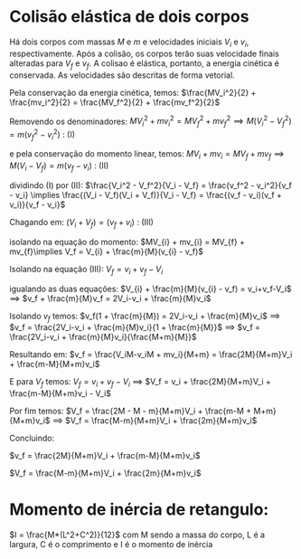 # Colisão elástica de dois corpos
Há dois corpos com massas $M$ e $m$ e velocidades iniciais $V_i$ e $v_i$, respectivamente.
Após a colisão, os corpos terão suas velocidade finais alteradas para $V_f$ e $v_f$.
A colisao é elástica, portanto, a energia cinética é conservada.
As velocidades são descritas de forma vetorial.

Pela conservação da energia cinética, temos:
    $\frac{MV_i^2}{2} + \frac{mv_i^2}{2} = \frac{MV_f^2}{2} + \frac{mv_f^2}{2}$

Removendo os denominadores:
    $MV_i^2 + mv_i^2 = MV_f^2 + mv_f^2 \implies M(V_i^2 - V_f^2)= m(v_f^2 - v_i^2)$    : (I)

e pela conservação do momento linear, temos:
    $MV_{i} + mv_{i} = MV_{f} + mv_{f}\implies M(V_i - V_f)= m(v_f - v_i)$      : (II)


dividindo (I) por (II):
    $\frac{V_i^2 - V_f^2}{V_i - V_f} = \frac{v_f^2 - v_i^2}{v_f - v_i} \implies \frac{(V_i - V_f)(V_i + V_f)}{V_i - V_f} = \frac{(v_f - v_i)(v_f + v_i)}{v_f - v_i}$

Chagando em: $(V_i+V_f) = (v_f+v_i)$ : (III)

isolando na equação do momento:
    $MV_{i} + mv_{i} = MV_{f} + mv_{f}\implies V_f = V_{i} + \frac{m}{M}(v_{i} - v_f)$

Isolando na equação (III): $V_f = v_i+v_f-V_i$

igualando as duas equações:
    $V_{i} + \frac{m}{M}(v_{i} - v_f) = v_i+v_f-V_i$ $\implies$ $v_f + \frac{m}{M}v_f = 2V_i-v_i + \frac{m}{M}v_i$
    
Isolando $v_f$ temos:  $v_f(1 + \frac{m}{M}) = 2V_i-v_i + \frac{m}{M}v_i$ $\implies$ $v_f = \frac{2V_i-v_i + \frac{m}{M}v_i}{1 + \frac{m}{M}}$ $\implies$ $v_f = \frac{2V_i-v_i + \frac{m}{M}v_i}{\frac{M+m}{M}}$
    
Resultando em: $v_f = \frac{V_iM-v_iM + mv_i}{M+m} = \frac{2M}{M+m}V_i + \frac{m-M}{M+m}v_i$

E para $V_f$ temos: $V_f = v_i+v_f-V_i$ $\implies$ $V_f = v_i + \frac{2M}{M+m}V_i + \frac{m-M}{M+m}v_i - V_i$ 

Por fim temos: $V_f = \frac{2M - M - m}{M+m}V_i + \frac{m-M + M+m}{M+m}v_i$ $\implies$ $V_f = \frac{M-m}{M+m}V_i + \frac{2m}{M+m}v_i$

Concluindo:

$v_f = \frac{2M}{M+m}V_i + \frac{m-M}{M+m}v_i$

$V_f = \frac{M-m}{M+m}V_i + \frac{2m}{M+m}v_i$


# Momento de inércia de retangulo:

$I = \frac{M*(L^2+C^2)}{12}$
com M sendo a massa do corpo, L é a largura, C é o comprimento e I é o momento de inércia






    
